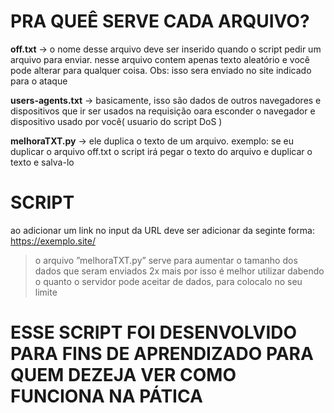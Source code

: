 # PRA QUEÊ SERVE CADA ARQUIVO?
__off.txt__ -> o nome desse arquivo deve ser inserido quando o script pedir um arquivo para enviar. nesse arquivo contem apenas texto aleatório e você pode alterar para qualquer coisa. Obs: isso sera enviado no site indicado para o ataque

__users-agents.txt__ -> basicamente, isso são dados de outros navegadores e dispositivos que ir ser usados na requisição oara esconder o navegador e dispositivo usado por você( usuario do script DoS )

__melhoraTXT.py__ -> ele duplica o texto de um arquivo. exemplo: se eu duplicar o arquivo off.txt o script irá pegar o texto do arquivo e duplicar o texto e salva-lo

# SCRIPT
ao adicionar um link no input da URL deve ser adicionar da seginte forma: https://exemplo.site/
> o arquivo ”melhoraTXT.py” serve para aumentar o tamanho dos dados que seram enviados 2x mais
> por isso é melhor utilizar dabendo o quanto o servidor pode aceitar de dados, para colocalo no seu limite

# ESSE SCRIPT FOI DESENVOLVIDO PARA FINS DE APRENDIZADO PARA QUEM DEZEJA VER COMO FUNCIONA NA PÁTICA
